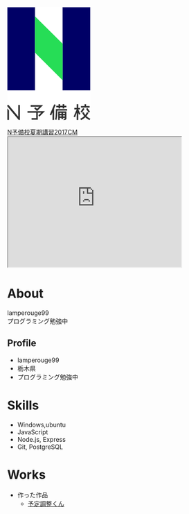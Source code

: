 ![N予備校ロゴ](N予備校ロゴ.png)

<script type="application/javascript" src="https://embed.nicovideo.jp/watch/1500362884/script?w=640&h=360"></script><noscript><a href="https://www.nicovideo.jp/watch/1500362884">N予備校夏期講習2017CM</a></noscript>

<iframe src="https://www.openprocessing.org/sketch/903743/embed/" width="400" height="300"></iframe>

# About
lamperouge99  
プログラミング勉強中

## Profile
- lamperouge99
- 栃木県
- プログラミング勉強中

# Skills
- Windows,ubuntu
- JavaScript
- Node.js, Express
- Git, PostgreSQL

# Works
- 作った作品
  - [予定調整くん](https://vast-hamlet-75307.herokuapp.com/)
